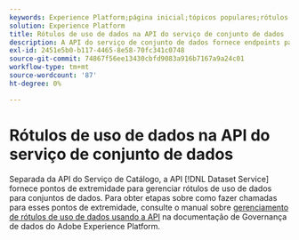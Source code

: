 ```yaml
---
keywords: Experience Platform;página inicial;tópicos populares;rótulos de uso de dados;serviço de catálogo;;home;popular topics;data usage labels;catalog service
solution: Experience Platform
title: Rótulos de uso de dados na API do serviço de conjunto de dados
description: A API do serviço de conjunto de dados fornece endpoints para gerenciar rótulos de uso de dados para conjuntos de dados.
exl-id: 2451e5b0-b117-4465-8e58-70fc341c0748
source-git-commit: 74867f56ee13430cbfd9083a916b7167a9a24c01
workflow-type: tm+mt
source-wordcount: '87'
ht-degree: 0%

---
```


# Rótulos de uso de dados na API do serviço de conjunto de dados

Separada da API do Serviço de Catálogo, a API [!DNL Dataset Service] fornece pontos de extremidade para gerenciar rótulos de uso de dados para conjuntos de dados. Para obter etapas sobre como fazer chamadas para esses pontos de extremidade, consulte o manual sobre [gerenciamento de rótulos de uso de dados usando a API](../../data-governance/labels/dataset-api.md) na documentação de Governança de dados do Adobe Experience Platform.
